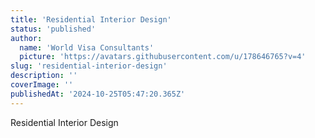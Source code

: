 ```yaml
---
title: 'Residential Interior Design'
status: 'published'
author:
  name: 'World Visa Consultants'
  picture: 'https://avatars.githubusercontent.com/u/178646765?v=4'
slug: 'residential-interior-design'
description: ''
coverImage: ''
publishedAt: '2024-10-25T05:47:20.365Z'
---
```


Residential Interior Design